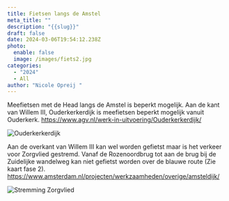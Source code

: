 ```yaml
---
title: Fietsen langs de Amstel
meta_title: ""
description: "{{slug}}"
draft: false
date: 2024-03-06T19:54:12.238Z
photo:
  enable: false
  image: /images/fiets2.jpg
categories:
  - "2024"
  - All
author: "Nicole Opreij "
---
```

Meefietsen met de Head langs de Amstel is beperkt mogelijk. Aan de kant van Willem III, Ouderkerkerdijk is meefietsen beperkt mogelijk vanuit Ouderkerk. https://www.agv.nl/werk-in-uitvoering/Ouderkerkerdijk/

![](/images/afbeelding-jan-vroegopsingel.png "Ouderkerkerdijk")

Aan de overkant van Willem III kan wel worden gefietst maar is het verkeer voor Zorgvlied gestremd. Vanaf de Rozenoordbrug tot aan de brug bij de Zuidelijke wandelweg kan niet gefietst worden over de blauwe route (Zie kaart fase 2). https://www.amsterdam.nl/projecten/werkzaamheden/overige/amsteldijk/

![](/images/afbeelding-zorgvlied.png "Stremming Zorgvlied")
